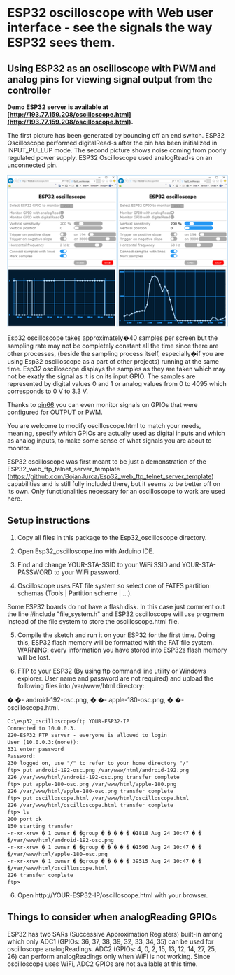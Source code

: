 # ESP32 oscilloscope with Web user interface - see the signals the way ESP32 sees them.

## Using ESP32 as an oscilloscope with PWM and analog pins for viewing signal output from the controller

**Demo ESP32 server is available at [http://193.77.159.208/oscilloscope.html](http://193.77.159.208/oscilloscope.html).**

The first picture has been generated by bouncing off an end switch. ESP32 Oscilloscope performed digitalRead-s after the pin has been initialized in INPUT_PULLUP mode. The second picture shows noise coming from poorly regulated power supply. ESP32 Oscilloscope used analogRead-s on an unconnected pin.


![Screenshot](oscilloscope.png)


Esp32 oscilloscope takes approximately�40 samples per screen but the sampling rate may not be completely constant all the time since there are other processes, (beside the sampling process itself, especially�if you are using Esp32 oscilloscope as a part of other projects) running at the same time. Esp32 oscilloscope displays the samples as they are taken which may not be exatly the signal as it is on its input GPIO. The samples are represented by digital values 0 and 1 or analog values from 0 to 4095 which corresponds to 0 V to 3.3 V.


Thanks to [gin66](https://github.com/BojanJurca/Esp32_oscilloscope/issues/19) you can even monitor signals on GPIOs that were configured for OUTPUT or PWM.



You are welcome to modify oscilloscope.html to match your needs, meaning, specify which GPIOs are actually used as digital inputs and which as analog inputs, to make some sense of what signals you are about to monitor.


ESP32 oscilloscope was first meant to be just a demonstration of the ESP32_web_ftp_telnet_server_template (https://github.com/BojanJurca/Esp32_web_ftp_telnet_server_template) capabilities and is still fully included there, but it seems to be
better off on its own. Only functionalities necessary for an oscilloscope to work are used here.


## Setup instructions

1. Copy all files in this package to the Esp32_oscilloscope directory.

2. Open Esp32_oscilloscope.ino with Arduino IDE.

3. Find and change YOUR-STA-SSID to your WiFi SSID and YOUR-STA-PASSWORD to your WiFi password.

4. Oscilloscope uses FAT file system so select one of FATFS partition schemas (Tools | Partition scheme | ...).

Some ESP32 boards do not have a flash disk. In this case just comment out the line #include "file_system.h" and ESP32 oscilloscope will use progmem instead of the file system to store the oscilloscope.html file.

5. Compile the sketch and run it on your ESP32 for the first time. Doing this, ESP32 flash memory will be formatted with the FAT file system. WARNING: every information you have stored into ESP32s flash memory will be lost.

6. FTP to your ESP32 (By using ftp command line utility or Windows explorer. User name and password are not required) and upload the following files into /var/www/html directory:

� �- android-192-osc.png,
� �- apple-180-osc.png,
� �- oscilloscope.html.

```
C:\esp32_oscilloscope>ftp YOUR-ESP32-IP
Connected to 10.0.0.3.
220-ESP32 FTP server - everyone is allowed to login
User (10.0.0.3:(none)):
331 enter password
Password:
230 logged on, use "/" to refer to your home directory "/"
ftp> put android-192-osc.png /var/www/html/android-192.png
226 /var/www/html/android-192-osc.png transfer complete
ftp> put apple-180-osc.png /var/www/html/apple-180.png
226 /var/www/html/apple-180-osc.png transfer complete
ftp> put oscilloscope.html /var/www/html/oscilloscope.html
226 /var/www/html/oscilloscope.html transfer complete
ftp> ls
200 port ok
150 starting transfer
-r-xr-xrwx � 1 owner � �group � � � � � �1818 Aug 24 10:47 � � �/var/www/html/android-192-osc.png
-r-xr-xrwx � 1 owner � �group � � � � � �1596 Aug 24 10:47 � � �/var/www/html/apple-180-osc.png
-r-xr-xrwx � 1 owner � �group � � � � � 39515 Aug 24 10:47 � � �/var/www/html/oscilloscope.html
226 transfer complete
ftp>
```

6. Open http://YOUR-ESP32-IP/oscilloscope.html with your browser.


## Things to consider when analogReading GPIOs

ESP32 has two SARs (Successive Approximation Registers) built-in among which only ADC1 (GPIOs: 36, 37, 38, 39, 32, 33, 34, 35) can be used for oscilloscope analogReadings. ADC2 (GPIOs: 4, 0, 2, 15, 13, 12, 14, 27, 25, 26) can perform analogReadings only when WiFi is not working. Since oscilloscope uses WiFi, ADC2 GPIOs are not available at this time.